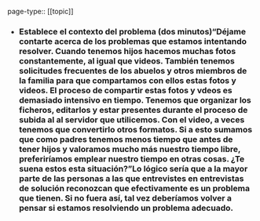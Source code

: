 page-type:: [[topic]]
- ### Establece el contexto del problema (dos minutos)“Déjame contarte acerca de los problemas que estamos intentando resolver. Cuando tenemos hijos hacemos muchas fotos constantemente, al igual que videos. También tenemos solicitudes frecuentes de los abuelos y otros miembros de la familia para que compartamos con ellos estas fotos y videos. El proceso de compartir estas fotos y vdeos es demasiado intensivo en tiempo. Tenemos que organizar los ficheros, editarlos y estar presentes durante el proceso de subida al al servidor que utilicemos. Con el video, a veces tenemos que convertirlo otros formatos. Si a esto sumamos que como padres tenemos menos tiempo que antes de tener hijos y valoramos mucho más nuestro tiempo libre, preferiríamos emplear nuestro tiempo en otras cosas. ¿Te suena estos esta situación?”Lo lógico sería que a la mayor parte de las personas a las que entrevistes en entrevistas de solución reconozcan que efectivamente es un problema que tienen. Si no fuera así, tal vez deberíamos volver a pensar si estamos resolviendo un problema adecuado.


